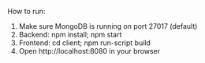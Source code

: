 How to run:
1. Make sure MongoDB is running on port 27017 (default)
2. Backend: npm install; npm start
3. Frontend: cd client; npm run-script build
4. Open http://localhost:8080 in your browser
